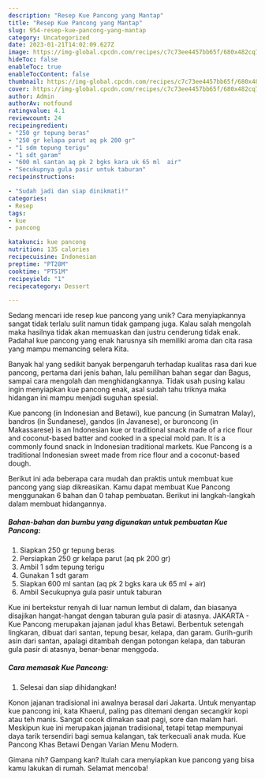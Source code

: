 ```yaml
---
description: "Resep Kue Pancong yang Mantap"
title: "Resep Kue Pancong yang Mantap"
slug: 954-resep-kue-pancong-yang-mantap
category: Uncategorized
date: 2023-01-21T14:02:09.627Z
image: https://img-global.cpcdn.com/recipes/c7c73ee4457bb65f/680x482cq70/kue-pancong-foto-resep-utama.jpg
hideToc: false
enableToc: true
enableTocContent: false
thumbnail: https://img-global.cpcdn.com/recipes/c7c73ee4457bb65f/680x482cq70/kue-pancong-foto-resep-utama.jpg
cover: https://img-global.cpcdn.com/recipes/c7c73ee4457bb65f/680x482cq70/kue-pancong-foto-resep-utama.jpg
author: Admin
authorAv: notfound
ratingvalue: 4.1
reviewcount: 24
recipeingredient:
- "250 gr tepung beras"
- "250 gr kelapa parut aq pk 200 gr"
- "1 sdm tepung terigu"
- "1 sdt garam"
- "600 ml santan aq pk 2 bgks kara uk 65 ml  air"
- "Secukupnya gula pasir untuk taburan"
recipeinstructions:

- "Sudah jadi dan siap dinikmati!"
categories:
- Resep
tags:
- kue
- pancong

katakunci: kue pancong 
nutrition: 135 calories
recipecuisine: Indonesian
preptime: "PT28M"
cooktime: "PT51M"
recipeyield: "1"
recipecategory: Dessert

---
```





Sedang mencari ide resep kue pancong yang unik? Cara menyiapkannya sangat tidak terlalu sulit namun tidak gampang juga. Kalau salah mengolah maka hasilnya tidak akan memuaskan dan justru cenderung tidak enak. Padahal kue pancong yang enak harusnya sih memiliki aroma dan cita rasa yang mampu memancing selera Kita.





Banyak hal yang sedikit banyak berpengaruh terhadap kualitas rasa dari kue pancong, pertama dari jenis bahan, lalu pemilihan bahan segar dan Bagus, sampai cara mengolah dan menghidangkannya. Tidak usah pusing kalau ingin menyiapkan kue pancong enak,      asal sudah tahu triknya maka hidangan ini mampu menjadi suguhan spesial.














Kue pancong (in Indonesian and Betawi), kue pancung (in Sumatran Malay), bandros (in Sundanese), gandos (in Javanese), or buroncong (in Makassarese) is an Indonesian kue or traditional snack made of a rice flour and coconut-based batter and cooked in a special mold pan. It is a commonly found snack in Indonesian traditional markets. Kue Pancong is a traditional Indonesian sweet made from rice flour and a coconut-based dough.






Berikut ini ada beberapa cara mudah dan praktis untuk membuat kue pancong yang siap dikreasikan. Kamu dapat membuat Kue Pancong menggunakan 6 bahan dan 0 tahap pembuatan. Berikut ini langkah-langkah dalam membuat hidangannya.

<!--inarticleads1-->

##### Bahan-bahan dan bumbu yang digunakan untuk pembuatan Kue Pancong:

1. Siapkan 250 gr tepung beras
1. Persiapkan 250 gr kelapa parut (aq pk 200 gr)
1. Ambil 1 sdm tepung terigu
1. Gunakan 1 sdt garam
1. Siapkan 600 ml santan (aq pk 2 bgks kara uk 65 ml + air)
1. Ambil Secukupnya gula pasir untuk taburan


Kue ini bertekstur renyah di luar namun lembut di dalam, dan biasanya disajikan hangat-hangat dengan taburan gula pasir di atasnya. JAKARTA - Kue Pancong merupakan jajanan jadul khas Betawi. Berbentuk setengah lingkaran, dibuat dari santan, tepung besar, kelapa, dan garam. Gurih-gurih asin dari santan, apalagi ditambah dengan potongan kelapa, dan taburan gula pasir di atasnya, benar-benar menggoda. 

<!--inarticleads2-->

##### Cara memasak Kue Pancong:


1. Selesai dan siap dihidangkan!

Konon jajanan tradisional ini awalnya berasal dari Jakarta. Untuk menyantap kue pancong ini, kata Khaerul, paling pas ditemani dengan secangkir kopi atau teh manis. Sangat cocok dimakan saat pagi, sore dan malam hari. Meskipun kue ini merupakan jajanan tradisional, tetapi tetap mempunyai daya tarik tersendiri bagi semua kalangan, tak terkecuali anak muda. Kue Pancong Khas Betawi Dengan Varian Menu Modern. 

Gimana nih? Gampang kan? Itulah cara menyiapkan kue pancong yang bisa kamu lakukan di rumah. Selamat mencoba!

